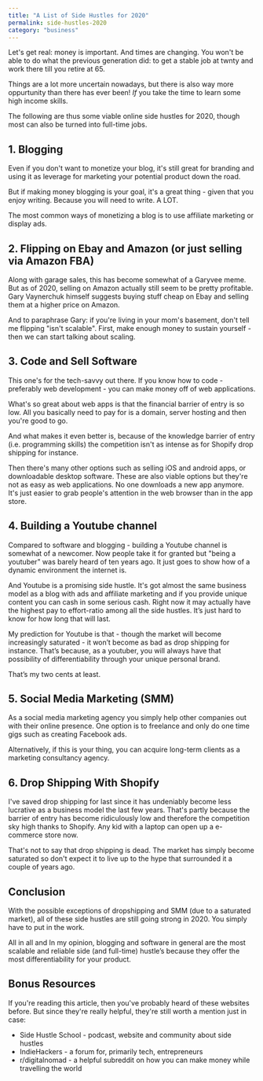 ```yaml
---
title: "A List of Side Hustles for 2020"
permalink: side-hustles-2020
category: "business"
---
```


Let's get real: money is important. And times are changing. You won't be able to do what the previous generation did: to get a stable job at twnty and work there till you retire at 65.

Things are a lot more uncertain nowadays, but there is also way more oppurtunity than there has ever been! _If_ you take the time to learn some high income skills.

The following are thus some viable online side hustles for 2020, though most can also be turned into full-time jobs.

## 1. Blogging

Even if you don't want to monetize your blog, it's still great for branding and using it as leverage for marketing your potential product down the road.

But if making money blogging is your goal, it's a great thing - given that you enjoy writing. Because you will need to write. A LOT.

The most common ways of monetizing a blog is to use affiliate marketing or display ads.

## 2. Flipping on Ebay and Amazon (or just selling via Amazon FBA)

Along with garage sales, this has become somewhat of a Garyvee meme. But as of 2020, selling on Amazon actually still seem to be pretty profitable. Gary Vaynerchuk himself suggests buying stuff cheap on Ebay and selling them at a higher price on Amazon.

And to paraphrase Gary: if you're living in your mom's basement, don't tell me flipping "isn't scalable". First, make enough money to sustain yourself - then we can start talking about scaling.

## 3. Code and Sell Software

This one's for the tech-savvy out there. If you know how to code - preferably web development - you can make money off of web applications.

What's so great about web apps is that the financial barrier of entry is so low. All you basically need to pay for is a domain, server hosting and then you're good to go.

And what makes it even better is, because of the knowledge barrier of entry (i.e. programming skills) the competition isn't as intense as for Shopify drop shipping for instance.

Then there's many other options such as selling iOS and android apps, or downloadable desktop software. These are also viable options but they're not as easy as web applications. No one downloads a new app anymore. It's just easier to grab people's attention in the web browser than in the app store.

## 4. Building a Youtube channel

Compared to software and blogging - building a Youtube channel is somewhat of a newcomer. Now people take it for granted but "being a youtuber" was barely heard of ten years ago. It just goes to show how of a dynamic environment the internet is.

And Youtube is a promising side hustle. It's got almost the same business model as a blog with ads and affiliate marketing and if you provide unique content you can cash in some serious cash. Right now it may actually have the highest pay to effort-ratio among all the side hustles. It’s just hard to know for how long that will last.

My prediction for Youtube is that - though the market will become increasingly saturated - it won’t become as bad as drop shipping for instance. That’s because, as a youtuber, you will always have that possibility of differentiability through your unique personal brand.

That’s my two cents at least.

## 5. Social Media Marketing (SMM)

As a social media marketing agency you simply help other companies out with their online presence. One option is to freelance and only do one time gigs such as creating Facebook ads. 

Alternatively, if this is your thing, you can acquire long-term clients as a marketing consultancy agency.

## 6. Drop Shipping With Shopify

I've saved drop shipping for last since it has undeniably become less lucrative as a business model the last few years. That's partly because the barrier of entry has become ridiculously low and therefore the competition sky high thanks to Shopify. Any kid with a laptop can open up a e-commerce store now.

That's not to say that drop shipping is dead. The market has simply become saturated so don't expect it to live up to the hype that surrounded it a couple of years ago.

## Conclusion

With the possible exceptions of dropshipping and SMM (due to a saturated market), all of these side hustles are still going strong in 2020. You simply have to put in the work.

All in all and In my opinion, blogging and software in general are the most scalable and reliable side (and full-time) hustle’s because they offer the most differentiability for your product.

## Bonus Resources

If you're reading this article, then you've probably heard of these websites before. But since they're really helpful, they're still worth a mention just in case:

* Side Hustle School - podcast, website and community about side hustles
* IndieHackers - a forum for, primarily tech, entrepreneurs
* r/digitalnomad - a helpful subreddit on how you can make money while travelling the world

